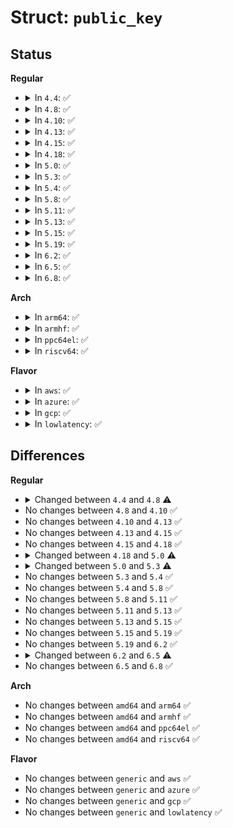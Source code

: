 # Struct: <code>public_key</code>

## Status
<b>Regular</b>
<ul>
<li>
<details>
<summary>In <code>4.4</code>: ✅</summary>

```c
struct public_key {
    const struct public_key_algorithm *algo;
    u8 capabilities;
    enum pkey_algo pkey_algo;
    enum pkey_id_type id_type;
    MPI mpi[5];
    struct (anon) dsa;
    struct (anon) rsa;
};
```
</details>
</li>
<li>
<details>
<summary>In <code>4.8</code>: ✅</summary>

```c
struct public_key {
    void *key;
    u32 keylen;
    const char *id_type;
    const char *pkey_algo;
};
```
</details>
</li>
<li>
<details>
<summary>In <code>4.10</code>: ✅</summary>

```c
struct public_key {
    void *key;
    u32 keylen;
    const char *id_type;
    const char *pkey_algo;
};
```
</details>
</li>
<li>
<details>
<summary>In <code>4.13</code>: ✅</summary>

```c
struct public_key {
    void *key;
    u32 keylen;
    const char *id_type;
    const char *pkey_algo;
};
```
</details>
</li>
<li>
<details>
<summary>In <code>4.15</code>: ✅</summary>

```c
struct public_key {
    void *key;
    u32 keylen;
    const char *id_type;
    const char *pkey_algo;
};
```
</details>
</li>
<li>
<details>
<summary>In <code>4.18</code>: ✅</summary>

```c
struct public_key {
    void *key;
    u32 keylen;
    const char *id_type;
    const char *pkey_algo;
};
```
</details>
</li>
<li>
<details>
<summary>In <code>5.0</code>: ✅</summary>

```c
struct public_key {
    void *key;
    u32 keylen;
    bool key_is_private;
    const char *id_type;
    const char *pkey_algo;
};
```
</details>
</li>
<li>
<details>
<summary>In <code>5.3</code>: ✅</summary>

```c
struct public_key {
    void *key;
    u32 keylen;
    enum OID algo;
    void *params;
    u32 paramlen;
    bool key_is_private;
    const char *id_type;
    const char *pkey_algo;
};
```
</details>
</li>
<li>
<details>
<summary>In <code>5.4</code>: ✅</summary>

```c
struct public_key {
    void *key;
    u32 keylen;
    enum OID algo;
    void *params;
    u32 paramlen;
    bool key_is_private;
    const char *id_type;
    const char *pkey_algo;
};
```
</details>
</li>
<li>
<details>
<summary>In <code>5.8</code>: ✅</summary>

```c
struct public_key {
    void *key;
    u32 keylen;
    enum OID algo;
    void *params;
    u32 paramlen;
    bool key_is_private;
    const char *id_type;
    const char *pkey_algo;
};
```
</details>
</li>
<li>
<details>
<summary>In <code>5.11</code>: ✅</summary>

```c
struct public_key {
    void *key;
    u32 keylen;
    enum OID algo;
    void *params;
    u32 paramlen;
    bool key_is_private;
    const char *id_type;
    const char *pkey_algo;
};
```
</details>
</li>
<li>
<details>
<summary>In <code>5.13</code>: ✅</summary>

```c
struct public_key {
    void *key;
    u32 keylen;
    enum OID algo;
    void *params;
    u32 paramlen;
    bool key_is_private;
    const char *id_type;
    const char *pkey_algo;
};
```
</details>
</li>
<li>
<details>
<summary>In <code>5.15</code>: ✅</summary>

```c
struct public_key {
    void *key;
    u32 keylen;
    enum OID algo;
    void *params;
    u32 paramlen;
    bool key_is_private;
    const char *id_type;
    const char *pkey_algo;
};
```
</details>
</li>
<li>
<details>
<summary>In <code>5.19</code>: ✅</summary>

```c
struct public_key {
    void *key;
    u32 keylen;
    enum OID algo;
    void *params;
    u32 paramlen;
    bool key_is_private;
    const char *id_type;
    const char *pkey_algo;
};
```
</details>
</li>
<li>
<details>
<summary>In <code>6.2</code>: ✅</summary>

```c
struct public_key {
    void *key;
    u32 keylen;
    enum OID algo;
    void *params;
    u32 paramlen;
    bool key_is_private;
    const char *id_type;
    const char *pkey_algo;
};
```
</details>
</li>
<li>
<details>
<summary>In <code>6.5</code>: ✅</summary>

```c
struct public_key {
    void *key;
    u32 keylen;
    enum OID algo;
    void *params;
    u32 paramlen;
    bool key_is_private;
    const char *id_type;
    const char *pkey_algo;
    long unsigned int key_eflags;
};
```
</details>
</li>
<li>
<details>
<summary>In <code>6.8</code>: ✅</summary>

```c
struct public_key {
    void *key;
    u32 keylen;
    enum OID algo;
    void *params;
    u32 paramlen;
    bool key_is_private;
    const char *id_type;
    const char *pkey_algo;
    long unsigned int key_eflags;
};
```
</details>
</li>
</ul>
<b>Arch</b>
<ul>
<li>
<details>
<summary>In <code>arm64</code>: ✅</summary>

```c
struct public_key {
    void *key;
    u32 keylen;
    enum OID algo;
    void *params;
    u32 paramlen;
    bool key_is_private;
    const char *id_type;
    const char *pkey_algo;
};
```
</details>
</li>
<li>
<details>
<summary>In <code>armhf</code>: ✅</summary>

```c
struct public_key {
    void *key;
    u32 keylen;
    enum OID algo;
    void *params;
    u32 paramlen;
    bool key_is_private;
    const char *id_type;
    const char *pkey_algo;
};
```
</details>
</li>
<li>
<details>
<summary>In <code>ppc64el</code>: ✅</summary>

```c
struct public_key {
    void *key;
    u32 keylen;
    enum OID algo;
    void *params;
    u32 paramlen;
    bool key_is_private;
    const char *id_type;
    const char *pkey_algo;
};
```
</details>
</li>
<li>
<details>
<summary>In <code>riscv64</code>: ✅</summary>

```c
struct public_key {
    void *key;
    u32 keylen;
    enum OID algo;
    void *params;
    u32 paramlen;
    bool key_is_private;
    const char *id_type;
    const char *pkey_algo;
};
```
</details>
</li>
</ul>
<b>Flavor</b>
<ul>
<li>
<details>
<summary>In <code>aws</code>: ✅</summary>

```c
struct public_key {
    void *key;
    u32 keylen;
    enum OID algo;
    void *params;
    u32 paramlen;
    bool key_is_private;
    const char *id_type;
    const char *pkey_algo;
};
```
</details>
</li>
<li>
<details>
<summary>In <code>azure</code>: ✅</summary>

```c
struct public_key {
    void *key;
    u32 keylen;
    enum OID algo;
    void *params;
    u32 paramlen;
    bool key_is_private;
    const char *id_type;
    const char *pkey_algo;
};
```
</details>
</li>
<li>
<details>
<summary>In <code>gcp</code>: ✅</summary>

```c
struct public_key {
    void *key;
    u32 keylen;
    enum OID algo;
    void *params;
    u32 paramlen;
    bool key_is_private;
    const char *id_type;
    const char *pkey_algo;
};
```
</details>
</li>
<li>
<details>
<summary>In <code>lowlatency</code>: ✅</summary>

```c
struct public_key {
    void *key;
    u32 keylen;
    enum OID algo;
    void *params;
    u32 paramlen;
    bool key_is_private;
    const char *id_type;
    const char *pkey_algo;
};
```
</details>
</li>
</ul>

## Differences
<b>Regular</b>
<ul>
<li>
<details>
<summary>Changed between <code>4.4</code> and <code>4.8</code> ⚠️</summary>
<ul>
<li>
<b>Field added. </b>
<code>void *key</code>
</li>
<li>
<b>Field added. </b>
<code>u32 keylen</code>
</li>
<li>
<b>Field removed. </b>
<code>const struct public_key_algorithm *algo</code>
</li>
<li>
<b>Field removed. </b>
<code>u8 capabilities</code>
</li>
<li>
<b>Field removed. </b>
<code>MPI mpi[5]</code>
</li>
<li>
<b>Field removed. </b>
<code>struct (anon) dsa</code>
</li>
<li>
<b>Field removed. </b>
<code>struct (anon) rsa</code>
</li>
<li>
<b>Field type changed. </b>
<code>enum pkey_algo pkey_algo</code> ➡️ <code>const char *pkey_algo</code>
</li>
<li>
<b>Field type changed. </b>
<code>enum pkey_id_type id_type</code> ➡️ <code>const char *id_type</code>
</li>
</ul>
</details>
</li>
<li>
No changes between <code>4.8</code> and <code>4.10</code> ✅
</li>
<li>
No changes between <code>4.10</code> and <code>4.13</code> ✅
</li>
<li>
No changes between <code>4.13</code> and <code>4.15</code> ✅
</li>
<li>
No changes between <code>4.15</code> and <code>4.18</code> ✅
</li>
<li>
<details>
<summary>Changed between <code>4.18</code> and <code>5.0</code> ⚠️</summary>
<ul>
<li>
<b>Field added. </b>
<code>bool key_is_private</code>
</li>
</ul>
</details>
</li>
<li>
<details>
<summary>Changed between <code>5.0</code> and <code>5.3</code> ⚠️</summary>
<ul>
<li>
<b>Field added. </b>
<code>enum OID algo</code>
</li>
<li>
<b>Field added. </b>
<code>void *params</code>
</li>
<li>
<b>Field added. </b>
<code>u32 paramlen</code>
</li>
</ul>
</details>
</li>
<li>
No changes between <code>5.3</code> and <code>5.4</code> ✅
</li>
<li>
No changes between <code>5.4</code> and <code>5.8</code> ✅
</li>
<li>
No changes between <code>5.8</code> and <code>5.11</code> ✅
</li>
<li>
No changes between <code>5.11</code> and <code>5.13</code> ✅
</li>
<li>
No changes between <code>5.13</code> and <code>5.15</code> ✅
</li>
<li>
No changes between <code>5.15</code> and <code>5.19</code> ✅
</li>
<li>
No changes between <code>5.19</code> and <code>6.2</code> ✅
</li>
<li>
<details>
<summary>Changed between <code>6.2</code> and <code>6.5</code> ⚠️</summary>
<ul>
<li>
<b>Field added. </b>
<code>long unsigned int key_eflags</code>
</li>
</ul>
</details>
</li>
<li>
No changes between <code>6.5</code> and <code>6.8</code> ✅
</li>
</ul>
<b>Arch</b>
<ul>
<li>
No changes between <code>amd64</code> and <code>arm64</code> ✅
</li>
<li>
No changes between <code>amd64</code> and <code>armhf</code> ✅
</li>
<li>
No changes between <code>amd64</code> and <code>ppc64el</code> ✅
</li>
<li>
No changes between <code>amd64</code> and <code>riscv64</code> ✅
</li>
</ul>
<b>Flavor</b>
<ul>
<li>
No changes between <code>generic</code> and <code>aws</code> ✅
</li>
<li>
No changes between <code>generic</code> and <code>azure</code> ✅
</li>
<li>
No changes between <code>generic</code> and <code>gcp</code> ✅
</li>
<li>
No changes between <code>generic</code> and <code>lowlatency</code> ✅
</li>
</ul>
